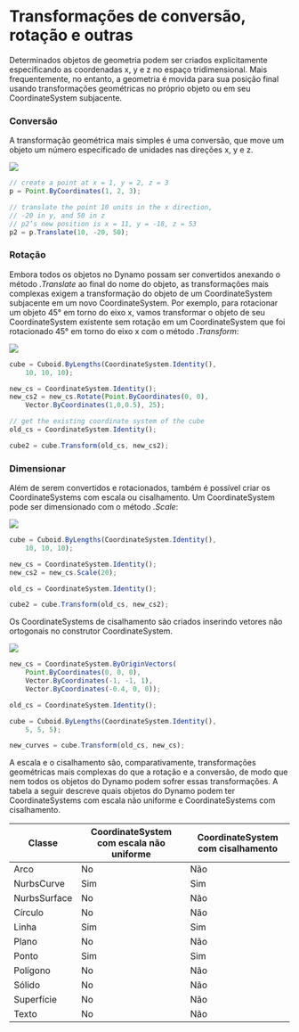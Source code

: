# Transformações de conversão, rotação e outras

Determinados objetos de geometria podem ser criados explicitamente especificando as coordenadas x, y e z no espaço tridimensional. Mais frequentemente, no entanto, a geometria é movida para sua posição final usando transformações geométricas no próprio objeto ou em seu CoordinateSystem subjacente.

### Conversão

A transformação geométrica mais simples é uma conversão, que move um objeto um número especificado de unidades nas direções x, y e z.

![](../images/8-2/5/Transformations\_01.png)

```js
// create a point at x = 1, y = 2, z = 3
p = Point.ByCoordinates(1, 2, 3);

// translate the point 10 units in the x direction,
// -20 in y, and 50 in z
// p2’s new position is x = 11, y = -18, z = 53
p2 = p.Translate(10, -20, 50);
```

### Rotação

Embora todos os objetos no Dynamo possam ser convertidos anexando o método _.Translate_ ao final do nome do objeto, as transformações mais complexas exigem a transformação do objeto de um CoordinateSystem subjacente em um novo CoordinateSystem. Por exemplo, para rotacionar um objeto 45° em torno do eixo x, vamos transformar o objeto de seu CoordinateSystem existente sem rotação em um CoordinateSystem que foi rotacionado 45° em torno do eixo x com o método _.Transform_:

![](../images/8-2/5/Transformations\_02.png)

```js
cube = Cuboid.ByLengths(CoordinateSystem.Identity(),
    10, 10, 10);

new_cs = CoordinateSystem.Identity();
new_cs2 = new_cs.Rotate(Point.ByCoordinates(0, 0),
    Vector.ByCoordinates(1,0,0.5), 25);

// get the existing coordinate system of the cube
old_cs = CoordinateSystem.Identity();

cube2 = cube.Transform(old_cs, new_cs2);
```

### Dimensionar

Além de serem convertidos e rotacionados, também é possível criar os CoordinateSystems com escala ou cisalhamento. Um CoordinateSystem pode ser dimensionado com o método _.Scale_:

![](../images/8-2/5/Transformations\_03.png)

```js
cube = Cuboid.ByLengths(CoordinateSystem.Identity(),
    10, 10, 10);

new_cs = CoordinateSystem.Identity();
new_cs2 = new_cs.Scale(20);

old_cs = CoordinateSystem.Identity();

cube2 = cube.Transform(old_cs, new_cs2);
```

Os CoordinateSystems de cisalhamento são criados inserindo vetores não ortogonais no construtor CoordinateSystem.

![](../images/8-2/5/Transformations\_04.png)

```js
new_cs = CoordinateSystem.ByOriginVectors(
    Point.ByCoordinates(0, 0, 0),
	Vector.ByCoordinates(-1, -1, 1),
	Vector.ByCoordinates(-0.4, 0, 0));

old_cs = CoordinateSystem.Identity();

cube = Cuboid.ByLengths(CoordinateSystem.Identity(),
    5, 5, 5);

new_curves = cube.Transform(old_cs, new_cs);
```

A escala e o cisalhamento são, comparativamente, transformações geométricas mais complexas do que a rotação e a conversão, de modo que nem todos os objetos do Dynamo podem sofrer essas transformações. A tabela a seguir descreve quais objetos do Dynamo podem ter CoordinateSystems com escala não uniforme e CoordinateSystems com cisalhamento.

| Classe        | CoordinateSystem com escala não uniforme | CoordinateSystem com cisalhamento |
| ------------ | ------------------------------------- | ------------------------ |
| Arco          | No                                    | Não                       |
| NurbsCurve   | Sim                                   | Sim                      |
| NurbsSurface | No                                    | Não                       |
| Círculo       | No                                    | Não                       |
| Linha         | Sim                                   | Sim                      |
| Plano        | No                                    | Não                       |
| Ponto        | Sim                                   | Sim                      |
| Polígono      | No                                    | Não                       |
| Sólido        | No                                    | Não                       |
| Superfície      | No                                    | Não                       |
| Texto         | No                                    | Não                       |
